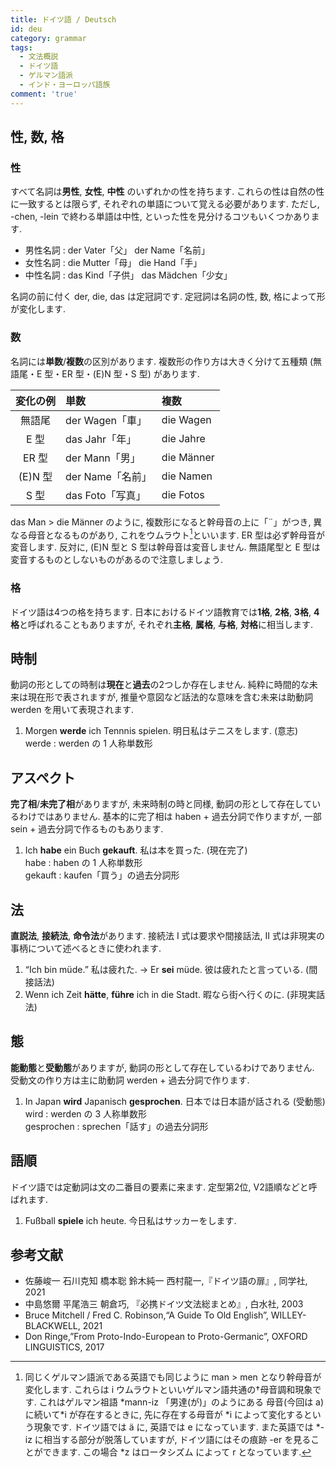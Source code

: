 ```yaml
---
title: ドイツ語 / Deutsch
id: deu
category: grammar
tags:
  - 文法概説
  - ドイツ語
  - ゲルマン語派
  - インド・ヨーロッパ語族
comment: 'true'
---
```

## 性, 数, 格

### 性

すべて名詞は**男性**, **女性**, **中性** のいずれかの性を持ちます.
これらの性は自然の性に一致するとは限らず,
それぞれの単語について覚える必要があります.
ただし, -chen, -lein で終わる単語は中性,
といった性を見分けるコツもいくつかあります.

- 男性名詞 : der Vater「父」 der Name「名前」
- 女性名詞 : die Mutter「母」 die Hand「手」
- 中性名詞 : das Kind「子供」 das Mädchen「少女」

名詞の前に付く der, die, das は定冠詞です.
定冠詞は名詞の性, 数, 格によって形が変化します.

### 数

名詞には**単数**/**複数**の区別があります.
複数形の作り方は大きく分けて五種類 (無語尾・E 型・ER 型・(E)N 型・S 型) があります.

| 変化の例 | 単数 | 複数 |
| :-: | :-- | :-- |
| 無語尾 | der Wagen「車」 | die Wagen |
| E 型 | das Jahr「年」 | die Jahre |
| ER 型 | der Mann「男」 | die Männer |
| (E)N 型 | der Name「名前」 | die Namen |
| S 型 | das Foto「写真」 | die Fotos |

das Man > die Männer のように,
複数形になると幹母音の上に「¨」がつき,
異なる母音となるものがあり,
これをウムラウト[^umlaut]といいます.
ER 型は必ず幹母音が変音します.
反対に, (E)N 型と S 型は幹母音は変音しません.
無語尾型と E 型は変音するものとしないものがあるので注意しましょう.

[^umlaut]: 同じくゲルマン語派である英語でも同じように man > men となり幹母音が変化します.
これらは i ウムラウトといいゲルマン語共通の†母音調和現象です.
これはゲルマン祖語 \*mann-iz 「男達(が)」のようにある
母音(今回は a)に続いて\*i が存在するときに,
先に存在する母音が \*i によって変化するという現象です.
ドイツ語では ä に, 英語では e になっています.
また英語では \*-iz に相当する部分が脱落していますが,
ドイツ語にはその痕跡 -er を見ることができます.
この場合 \*z はロータシズム によって r となっています.

### 格

ドイツ語は4つの格を持ちます.
日本におけるドイツ語教育では**1格**, **2格**, **3格**, **4格**と呼ばれることもありますが,
それぞれ**主格**, **属格**, **与格**, **対格**に相当します.

## 時制

動詞の形としての時制は**現在**と**過去**の2つしか存在しません.
純粋に時間的な未来は現在形で表されますが,
推量や意図など話法的な意味を含む未来は助動詞 werden を用いて表現されます.

1. Morgen **werde** ich Tennnis spielen. 明日私はテニスをします. (意志)  
  werde : werden の 1 人称単数形

## アスペクト

**完了相**/**未完了相**がありますが,
未来時制の時と同様, 動詞の形として存在しているわけではありません.
基本的に完了相は haben + 過去分詞で作りますが,
一部 sein + 過去分詞で作るものもあります.

1. Ich **habe** ein Buch **gekauft**. 私は本を買った. (現在完了)  
  habe : haben の 1 人称単数形  
  gekauft : kaufen「買う」の過去分詞形

## 法

**直説法**, **接続法**, **命令法**があります.
接続法 I 式は要求や間接話法, II 式は非現実の事柄について述べるときに使われます.

1. “Ich bin müde.” 私は疲れた. → Er **sei** müde. 彼は疲れたと言っている. (間接話法)
1. Wenn ich Zeit **hätte**, **führe** ich in die Stadt. 暇なら街へ行くのに. (非現実話法)

## 態

**能動態**と**受動態**がありますが, 動詞の形として存在しているわけでありません.
受動文の作り方は主に助動詞 werden + 過去分詞で作ります.

1. In Japan **wird** Japanisch **gesprochen**. 日本では日本語が話される (受動態)  
  wird : werden の 3 人称単数形  
  gesprochen : sprechen「話す」の過去分詞形

## 語順

ドイツ語では定動詞は文の二番目の要素に来ます.
定型第2位, V2語順などと呼ばれます.

1. Fußball **spiele** ich heute. 今日私はサッカーをします.

## 参考文献

- 佐藤峻一 石川克知 橋本聡 鈴木純一 西村龍一,『ドイツ語の扉』, 同学社, 2021
- 中島悠爾 平尾浩三 朝倉巧, 『必携ドイツ文法総まとめ』, 白水社, 2003
- Bruce Mitchell / Fred C. Robinson,“A Guide To Old English”, WILLEY-BLACKWELL, 2021
- Don Ringe,”From Proto-Indo-European to Proto-Germanic”, OXFORD LINGUISTICS, 2017
